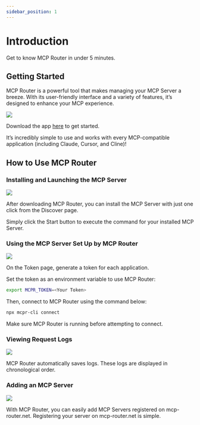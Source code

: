 ```yaml
---
sidebar_position: 1
---
```


# Introduction

Get to know MCP Router in under 5 minutes.

## Getting Started
MCP Router is a powerful tool that makes managing your MCP Server a breeze.
With its user-friendly interface and a variety of features, it’s designed to enhance your MCP experience.

![](/img/tutorial/mcp-router-intro.png)

Download the app [here](https://github.com/mcp-router/mcp-router/releases) to get started.

It’s incredibly simple to use and works with every MCP-compatible application (including Claude, Cursor, and Cline)!

## How to Use MCP Router

### Installing and Launching the MCP Server

![](/img/tutorial/install-start.gif)

After downloading MCP Router, you can install the MCP Server with just one click from the Discover page.

Simply click the Start button to execute the command for your installed MCP Server.

### Using the MCP Server Set Up by MCP Router

![](/img/tutorial/auth.gif)

On the Token page, generate a token for each application.

Set the token as an environment variable to use MCP Router:

```bash
export MCPR_TOKEN=<Your Token>
```
Then, connect to MCP Router using the command below:

```bash
npx mcpr-cli connect
```

Make sure MCP Router is running before attempting to connect.

### Viewing Request Logs

![](/img/tutorial/logs.gif)

MCP Router automatically saves logs.
These logs are displayed in chronological order.

### Adding an MCP Server

![](/img/tutorial/mcp-router-server.gif)

With MCP Router, you can easily add MCP Servers registered on mcp-router.net.
Registering your server on mcp-router.net is simple.

